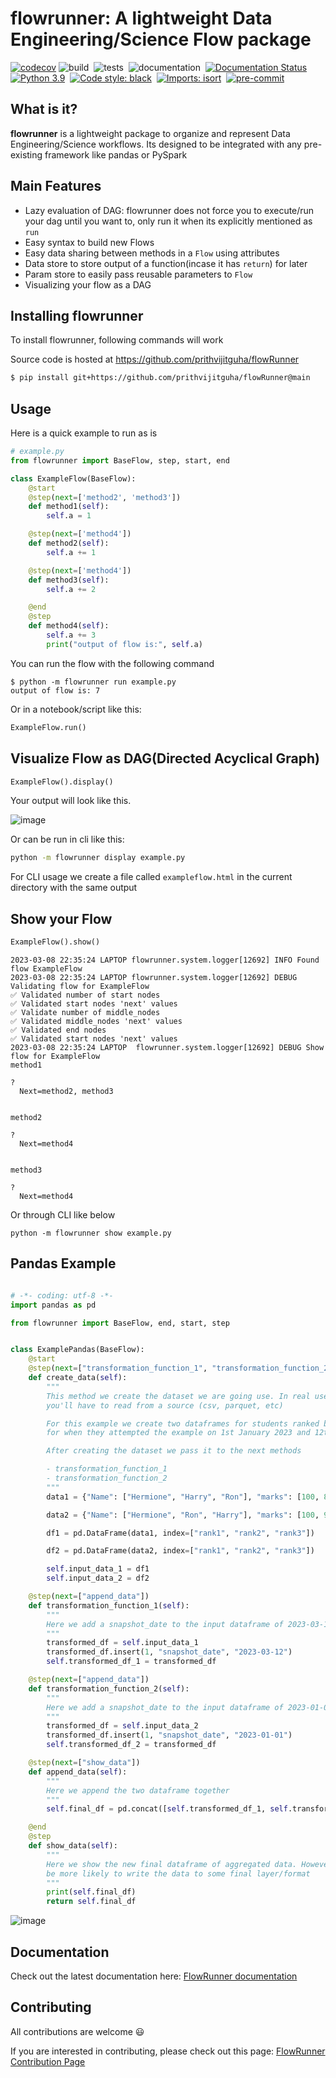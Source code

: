 # flowrunner: A lightweight Data Engineering/Science Flow package

[![codecov](https://codecov.io/gh/prithvijitguha/FlowRunner/branch/main/graph/badge.svg?token=0B8X2WF0OA)](https://codecov.io/gh/prithvijitguha/FlowRunner)
![build](https://github.com/prithvijitguha/FlowRunner/actions/workflows/build.yml/badge.svg?branch=main)&nbsp;
![tests](https://github.com/prithvijitguha/FlowRunner/actions/workflows/tests.yml/badge.svg?branch=main)&nbsp;
![documentation](https://github.com/prithvijitguha/FlowRunner/actions/workflows/docs.yml/badge.svg?branch=main)&nbsp;
[![Documentation Status](https://readthedocs.org/projects/flowrunner/badge/?version=latest)](https://flowrunner.readthedocs.io/en/latest/?badge=latest)
[![Python 3.9](https://img.shields.io/badge/python-3.9-%2334D058.svg)](https://www.python.org/downloads/release/python-390/)&nbsp;
[![Code style: black](https://img.shields.io/badge/code%20style-black-000000.svg)](https://github.com/psf/black)&nbsp;
[![Imports: isort](https://img.shields.io/badge/%20imports-isort-%231674b1?style=flat&labelColor=ef8336)](https://pycqa.github.io/isort/)&nbsp;
[![pre-commit](https://img.shields.io/badge/pre--commit-enabled-brightgreen?logo=pre-commit)](https://github.com/pre-commit/pre-commit)

## What is it?
**flowrunner** is a lightweight package to organize and represent Data Engineering/Science workflows. Its designed to be
integrated with any pre-existing framework like pandas or PySpark

## Main Features
- Lazy evaluation of DAG: flowrunner does not force you to execute/run your dag until you want to, only run it when its explicitly mentioned as `run`
- Easy syntax to build new Flows
- Easy data sharing between methods in a `Flow` using attributes
- Data store to store output of a function(incase it has `return`) for later
- Param store to easily pass reusable parameters to `Flow`
- Visualizing your flow as a DAG

## Installing flowrunner
To install flowrunner, following commands will work

Source code is hosted at https://github.com/prithvijitguha/flowRunner

```sh
$ pip install git+https://github.com/prithvijitguha/flowRunner@main
```

## Usage

Here is a quick example to run as is

```python
# example.py
from flowrunner import BaseFlow, step, start, end

class ExampleFlow(BaseFlow):
    @start
    @step(next=['method2', 'method3'])
    def method1(self):
        self.a = 1

    @step(next=['method4'])
    def method2(self):
        self.a += 1

    @step(next=['method4'])
    def method3(self):
        self.a += 2

    @end
    @step
    def method4(self):
        self.a += 3
        print("output of flow is:", self.a)
```

You can run the flow with the following command
```console
$ python -m flowrunner run example.py
output of flow is: 7
```

Or in a notebook/script like this: 

```python
ExampleFlow.run()
```


## Visualize Flow as DAG(Directed Acyclical Graph)

```python
ExampleFlow().display()
```

Your output will look like this. 

![image](https://user-images.githubusercontent.com/71138854/226654270-fb4ed128-e6d4-45cf-872c-03a6ad6b8c38.png)

Or can be run in cli like this: 

```sh 
python -m flowrunner display example.py
```


For CLI usage we create a file called `exampleflow.html` in the current directory with the same output

## Show your Flow

```python
ExampleFlow().show()
```

```console
2023-03-08 22:35:24 LAPTOP flowrunner.system.logger[12692] INFO Found flow ExampleFlow
2023-03-08 22:35:24 LAPTOP flowrunner.system.logger[12692] DEBUG Validating flow for ExampleFlow
✅ Validated number of start nodes
✅ Validated start nodes 'next' values
✅ Validate number of middle_nodes
✅ Validated middle_nodes 'next' values
✅ Validated end nodes
✅ Validated start nodes 'next' values
2023-03-08 22:35:24 LAPTOP  flowrunner.system.logger[12692] DEBUG Show flow for ExampleFlow
method1

?
  Next=method2, method3


method2

?
  Next=method4


method3

?
  Next=method4
```

Or through CLI like below 
```console 
python -m flowrunner show example.py 
```

## Pandas Example

```python

# -*- coding: utf-8 -*-
import pandas as pd

from flowrunner import BaseFlow, end, start, step


class ExamplePandas(BaseFlow):
    @start
    @step(next=["transformation_function_1", "transformation_function_2"])
    def create_data(self):
        """
        This method we create the dataset we are going use. In real use cases,
        you'll have to read from a source (csv, parquet, etc)

        For this example we create two dataframes for students ranked by marked scored
        for when they attempted the example on 1st January 2023 and 12th March 2023

        After creating the dataset we pass it to the next methods

        - transformation_function_1
        - transformation_function_2
        """
        data1 = {"Name": ["Hermione", "Harry", "Ron"], "marks": [100, 85, 75]}

        data2 = {"Name": ["Hermione", "Ron", "Harry"], "marks": [100, 90, 80]}

        df1 = pd.DataFrame(data1, index=["rank1", "rank2", "rank3"])

        df2 = pd.DataFrame(data2, index=["rank1", "rank2", "rank3"])

        self.input_data_1 = df1
        self.input_data_2 = df2

    @step(next=["append_data"])
    def transformation_function_1(self):
        """
        Here we add a snapshot_date to the input dataframe of 2023-03-12
        """
        transformed_df = self.input_data_1
        transformed_df.insert(1, "snapshot_date", "2023-03-12")
        self.transformed_df_1 = transformed_df

    @step(next=["append_data"])
    def transformation_function_2(self):
        """
        Here we add a snapshot_date to the input dataframe of 2023-01-01
        """
        transformed_df = self.input_data_2
        transformed_df.insert(1, "snapshot_date", "2023-01-01")
        self.transformed_df_2 = transformed_df

    @step(next=["show_data"])
    def append_data(self):
        """
        Here we append the two dataframe together
        """
        self.final_df = pd.concat([self.transformed_df_1, self.transformed_df_2])

    @end
    @step
    def show_data(self):
        """
        Here we show the new final dataframe of aggregated data. However in real use cases. It would
        be more likely to write the data to some final layer/format
        """
        print(self.final_df)
        return self.final_df
```


![image](https://user-images.githubusercontent.com/71138854/226653878-104a4fc1-63ed-4ff1-bf4d-ff86da2c2b50.png)


## Documentation
Check out the latest documentation here: [FlowRunner documentation](https://flowrunner.readthedocs.io/en/latest/)

## Contributing
All contributions are welcome :smiley:

If you are interested in contributing, please check out this page: [FlowRunner Contribution Page](https://flowrunner.readthedocs.io/en/latest/contributing_guide_code.html)

